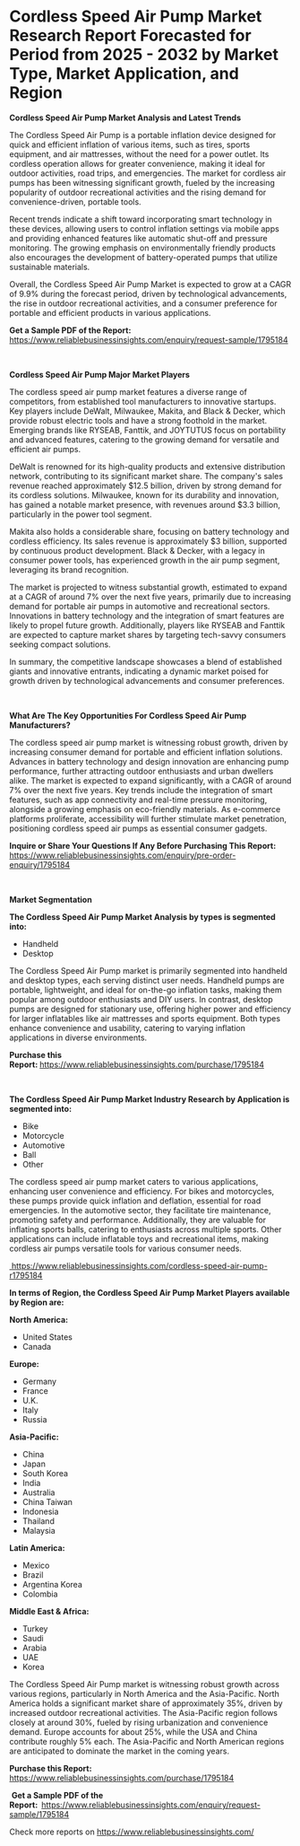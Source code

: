 <p><h1>Cordless Speed Air Pump Market Research Report Forecasted for Period from 2025 -  2032 by Market Type, Market Application, and Region</h1></p><p><strong>Cordless Speed Air Pump Market Analysis and Latest Trends</strong></p>
<p><p>The Cordless Speed Air Pump is a portable inflation device designed for quick and efficient inflation of various items, such as tires, sports equipment, and air mattresses, without the need for a power outlet. Its cordless operation allows for greater convenience, making it ideal for outdoor activities, road trips, and emergencies. The market for cordless air pumps has been witnessing significant growth, fueled by the increasing popularity of outdoor recreational activities and the rising demand for convenience-driven, portable tools.</p><p>Recent trends indicate a shift toward incorporating smart technology in these devices, allowing users to control inflation settings via mobile apps and providing enhanced features like automatic shut-off and pressure monitoring. The growing emphasis on environmentally friendly products also encourages the development of battery-operated pumps that utilize sustainable materials. </p><p>Overall, the Cordless Speed Air Pump Market is expected to grow at a CAGR of 9.9% during the forecast period, driven by technological advancements, the rise in outdoor recreational activities, and a consumer preference for portable and efficient products in various applications.</p></p>
<p><strong>Get a Sample PDF of the Report:&nbsp;</strong> <a href="https://www.reliablebusinessinsights.com/enquiry/request-sample/1795184?utm_campaign=2379&utm_medium=2&utm_source=Github&utm_content=ia&utm_term=19022025&utm_id=cordless-speed-air-pump">https://www.reliablebusinessinsights.com/enquiry/request-sample/1795184</a></p>
<p>&nbsp;</p>
<p><strong>Cordless Speed Air Pump Major Market Players</strong></p>
<p><p>The cordless speed air pump market features a diverse range of competitors, from established tool manufacturers to innovative startups. Key players include DeWalt, Milwaukee, Makita, and Black & Decker, which provide robust electric tools and have a strong foothold in the market. Emerging brands like RYSEAB, Fanttik, and JOYTUTUS focus on portability and advanced features, catering to the growing demand for versatile and efficient air pumps.</p><p>DeWalt is renowned for its high-quality products and extensive distribution network, contributing to its significant market share. The company's sales revenue reached approximately $12.5 billion, driven by strong demand for its cordless solutions. Milwaukee, known for its durability and innovation, has gained a notable market presence, with revenues around $3.3 billion, particularly in the power tool segment.</p><p>Makita also holds a considerable share, focusing on battery technology and cordless efficiency. Its sales revenue is approximately $3 billion, supported by continuous product development. Black & Decker, with a legacy in consumer power tools, has experienced growth in the air pump segment, leveraging its brand recognition.</p><p>The market is projected to witness substantial growth, estimated to expand at a CAGR of around 7% over the next five years, primarily due to increasing demand for portable air pumps in automotive and recreational sectors. Innovations in battery technology and the integration of smart features are likely to propel future growth. Additionally, players like RYSEAB and Fanttik are expected to capture market shares by targeting tech-savvy consumers seeking compact solutions.</p><p>In summary, the competitive landscape showcases a blend of established giants and innovative entrants, indicating a dynamic market poised for growth driven by technological advancements and consumer preferences.</p></p>
<p>&nbsp;</p>
<p><strong>What Are The Key Opportunities For Cordless Speed Air Pump Manufacturers?</strong></p>
<p><p>The cordless speed air pump market is witnessing robust growth, driven by increasing consumer demand for portable and efficient inflation solutions. Advances in battery technology and design innovation are enhancing pump performance, further attracting outdoor enthusiasts and urban dwellers alike. The market is expected to expand significantly, with a CAGR of around 7% over the next five years. Key trends include the integration of smart features, such as app connectivity and real-time pressure monitoring, alongside a growing emphasis on eco-friendly materials. As e-commerce platforms proliferate, accessibility will further stimulate market penetration, positioning cordless speed air pumps as essential consumer gadgets.</p></p>
<p><strong>Inquire or Share Your Questions If Any Before Purchasing This Report:</strong> <a href="https://www.reliablebusinessinsights.com/enquiry/pre-order-enquiry/1795184?utm_campaign=2379&utm_medium=2&utm_source=Github&utm_content=ia&utm_term=19022025&utm_id=cordless-speed-air-pump">https://www.reliablebusinessinsights.com/enquiry/pre-order-enquiry/1795184</a></p>
<p>&nbsp;</p>
<p><strong>Market Segmentation</strong></p>
<p><strong>The Cordless Speed Air Pump Market Analysis by types is segmented into:</strong></p>
<p><ul><li>Handheld</li><li>Desktop</li></ul></p>
<p><p>The Cordless Speed Air Pump market is primarily segmented into handheld and desktop types, each serving distinct user needs. Handheld pumps are portable, lightweight, and ideal for on-the-go inflation tasks, making them popular among outdoor enthusiasts and DIY users. In contrast, desktop pumps are designed for stationary use, offering higher power and efficiency for larger inflatables like air mattresses and sports equipment. Both types enhance convenience and usability, catering to varying inflation applications in diverse environments.</p></p>
<p><strong>Purchase this Report:&nbsp;</strong><a href="https://www.reliablebusinessinsights.com/purchase/1795184?utm_campaign=2379&utm_medium=2&utm_source=Github&utm_content=ia&utm_term=19022025&utm_id=cordless-speed-air-pump">https://www.reliablebusinessinsights.com/purchase/1795184</a></p>
<p>&nbsp;</p>
<p><strong>The Cordless Speed Air Pump Market Industry Research by Application is segmented into:</strong></p>
<p><ul><li>Bike</li><li>Motorcycle</li><li>Automotive</li><li>Ball</li><li>Other</li></ul></p>
<p><p>The cordless speed air pump market caters to various applications, enhancing user convenience and efficiency. For bikes and motorcycles, these pumps provide quick inflation and deflation, essential for road emergencies. In the automotive sector, they facilitate tire maintenance, promoting safety and performance. Additionally, they are valuable for inflating sports balls, catering to enthusiasts across multiple sports. Other applications can include inflatable toys and recreational items, making cordless air pumps versatile tools for various consumer needs.</p></p>
<p><a href="https://www.reliablebusinessinsights.com/cordless-speed-air-pump-r1795184?utm_campaign=2379&utm_medium=2&utm_source=Github&utm_content=ia&utm_term=19022025&utm_id=cordless-speed-air-pump">&nbsp;https://www.reliablebusinessinsights.com/cordless-speed-air-pump-r1795184</a></p>
<p><strong>In terms of Region, the Cordless Speed Air Pump Market Players available by Region are:</strong></p>
<p>
    <p> <strong> North America: </strong>
        <ul>
            <li>United States</li>
            <li>Canada</li>
        </ul>
        </p> 
    <p> <strong> Europe: </strong>
        <ul>
            <li>Germany</li>
            <li>France</li>
            <li>U.K.</li>
            <li>Italy</li>
            <li>Russia</li>
        </ul>
        </p> 
    <p> <strong> Asia-Pacific: </strong>
        <ul>
            <li>China</li>
            <li>Japan</li>
            <li>South Korea</li>
            <li>India</li>
            <li>Australia</li>
            <li>China Taiwan</li>
            <li>Indonesia</li>
            <li>Thailand</li>
            <li>Malaysia</li>
        </ul>
        </p> 
    <p> <strong> Latin America: </strong>
        <ul>
            <li>Mexico</li>
            <li>Brazil</li>
            <li>Argentina Korea</li>
            <li>Colombia</li>
        </ul>
        </p> 
    <p> <strong> Middle East & Africa: </strong>
        <ul>
            <li>Turkey</li>
            <li>Saudi</li>
            <li>Arabia</li>
            <li>UAE</li>
            <li>Korea</li>
        </ul>
    </p>
    </p>
<p><p>The Cordless Speed Air Pump market is witnessing robust growth across various regions, particularly in North America and the Asia-Pacific. North America holds a significant market share of approximately 35%, driven by increased outdoor recreational activities. The Asia-Pacific region follows closely at around 30%, fueled by rising urbanization and convenience demand. Europe accounts for about 25%, while the USA and China contribute roughly 5% each. The Asia-Pacific and North American regions are anticipated to dominate the market in the coming years.</p></p>
<p><strong>Purchase this Report: </strong><a href="https://www.reliablebusinessinsights.com/purchase/1795184?utm_campaign=2379&utm_medium=2&utm_source=Github&utm_content=ia&utm_term=19022025&utm_id=cordless-speed-air-pump">https://www.reliablebusinessinsights.com/purchase/1795184</a></p>
<p>&nbsp;<strong>Get a Sample PDF of the Report:&nbsp;&nbsp;</strong><a href="https://www.reliablebusinessinsights.com/enquiry/request-sample/1795184?utm_campaign=2379&utm_medium=2&utm_source=Github&utm_content=ia&utm_term=19022025&utm_id=cordless-speed-air-pump">https://www.reliablebusinessinsights.com/enquiry/request-sample/1795184</a></p>
<p><strong></strong></p>
<p>Check more reports on <a href="https://www.reliablebusinessinsights.com/?utm_campaign=2379&utm_medium=2&utm_source=Github&utm_content=ia&utm_term=19022025&utm_id=cordless-speed-air-pump">https://www.reliablebusinessinsights.com/</a></p>
